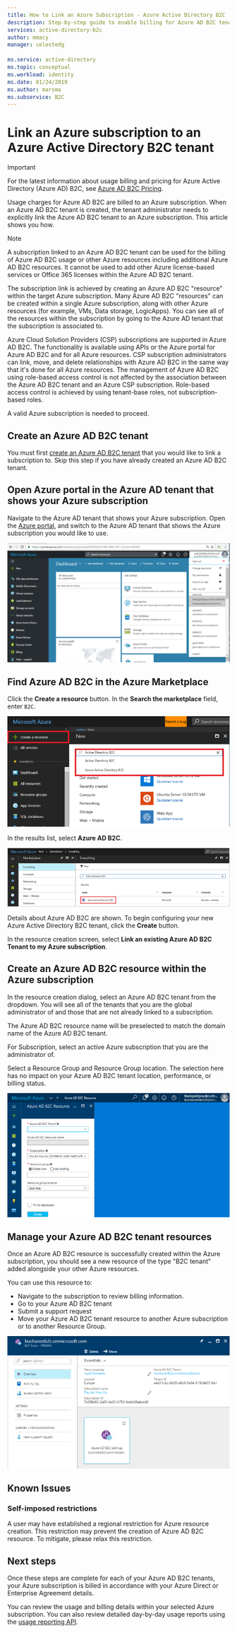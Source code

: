 ```yaml
---
title: How to Link an Azure Subscription - Azure Active Directory B2C | Microsoft Docs
description: Step-by-step guide to enable billing for Azure AD B2C tenant into an Azure subscription.
services: active-directory-b2c
author: mmacy
manager: celestedg

ms.service: active-directory
ms.topic: conceptual
ms.workload: identity
ms.date: 01/24/2019
ms.author: marsma
ms.subservice: B2C
---
```


# Link an Azure subscription to an Azure Active Directory B2C tenant

> [!IMPORTANT]
> For the latest information about usage billing and pricing for Azure Active Directory (Azure AD) B2C, see [Azure AD B2C Pricing](https://azure.microsoft.com/pricing/details/active-directory-b2c/).

Usage charges for Azure AD B2C are billed to an Azure subscription. When an Azure AD B2C tenant is created, the tenant administrator needs to explicitly link the Azure AD B2C tenant to an Azure subscription. This article shows you how.

> [!NOTE]
> A subscription linked to an Azure AD B2C tenant can be used for the billing of Azure AD B2C usage or other Azure resources including additional Azure AD B2C resources.  It cannot be used to add other Azure license-based services or Office 365 licenses within the Azure AD B2C tenant.

The subscription link is achieved by creating an Azure AD B2C "resource" within the target Azure subscription. Many Azure AD B2C "resources" can be created within a single Azure subscription, along with other Azure resources (for example, VMs, Data storage, LogicApps). You can see all of the resources within the subscription by going to the Azure AD tenant that the subscription is associated to.

Azure Cloud Solution Providers (CSP) subscriptions are supported in Azure AD B2C. The functionality is available using APIs or the Azure portal for Azure AD B2C and for all Azure resources. CSP subscription administrators can link, move, and delete relationships with Azure AD B2C in the same way that it's done for all Azure resources. The management of Azure AD B2C using role-based access control is not affected by the association between the Azure AD B2C tenant and an Azure CSP subscription. Role-based access control is achieved by using tenant-base roles, not subscription-based roles.

A valid Azure subscription is needed to proceed.

## Create an Azure AD B2C tenant

You must first [create an Azure AD B2C tenant](active-directory-b2c-get-started.md) that you would like to link a subscription to. Skip this step if you have already created an Azure AD B2C tenant.

## Open Azure portal in the Azure AD tenant that shows your Azure subscription

Navigate to the Azure AD tenant that shows your Azure subscription. Open the [Azure portal](https://portal.azure.com), and switch to the Azure AD tenant that shows the Azure subscription you would like to use.

![Switching to your Azure AD tenant](./media/active-directory-b2c-how-to-enable-billing/SelectAzureADTenant.png)

## Find Azure AD B2C in the Azure Marketplace

Click the **Create a resource** button. In the **Search the marketplace** field, enter `B2C`.

![Add button highlighted and the text Azure AD B2C in the search the marketplace field](../../includes/media/active-directory-b2c-create-tenant/find-azure-ad-b2c.png)

In the results list, select **Azure AD B2C**.

![Azure AD B2C selected in the results list](../../includes/media/active-directory-b2c-create-tenant/find-azure-ad-b2c-result.png)

Details about Azure AD B2C are shown. To begin configuring your new Azure Active Directory B2C tenant, click the **Create** button.

In the resource creation screen, select **Link an existing Azure AD B2C Tenant to my Azure subscription**.

## Create an Azure AD B2C resource within the Azure subscription

In the resource creation dialog, select an Azure AD B2C tenant from the dropdown. You will see all of the tenants that you are the global administrator of and those that are not already linked to a subscription.

The Azure AD B2C resource name will be preselected to match the domain name of the Azure AD B2C tenant.

For Subscription, select an active Azure subscription that you are the administrator of.

Select a Resource Group and Resource Group location. The selection here has no impact on your Azure AD B2C tenant location, performance, or billing status.

![Create B2C Resource](./media/active-directory-b2c-how-to-enable-billing/createresourceb2c.png)

## Manage your Azure AD B2C tenant resources

Once an Azure AD B2C resource is successfully created within the Azure subscription, you should see a new resource of the type "B2C tenant" added alongside your other Azure resources.

You can use this resource to:

- Navigate to the subscription to review billing information.
- Go to your Azure AD B2C tenant
- Submit a support request
- Move your Azure AD B2C tenant resource to another Azure subscription or to another Resource Group.

![B2C Resource settings](./media/active-directory-b2c-how-to-enable-billing/b2cresourcesettings.png)

## Known Issues

### Self-imposed restrictions

A user may have established a regional restriction for Azure resource creation. This restriction may prevent the creation of Azure AD B2C resource. To mitigate, please relax this restriction.

## Next steps

Once these steps are complete for each of your Azure AD B2C tenants, your Azure subscription is billed in accordance with your Azure Direct or Enterprise Agreement details.

You can review the usage and billing details within your selected Azure subscription. You can also review detailed day-by-day usage reports using the [usage reporting API](active-directory-b2c-reference-usage-reporting-api.md).
